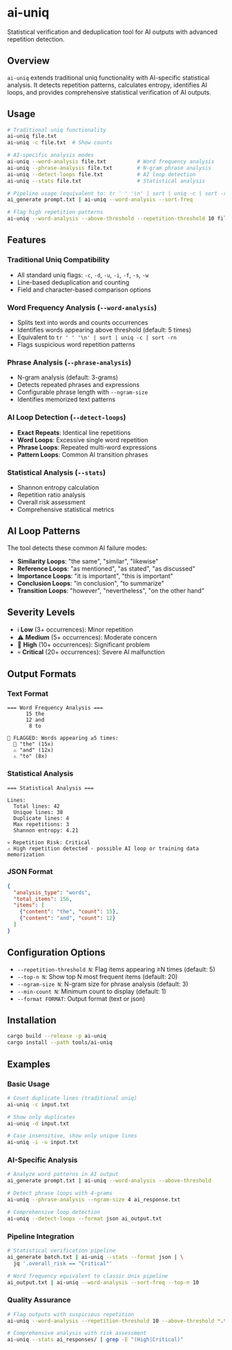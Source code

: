 # ai-uniq

Statistical verification and deduplication tool for AI outputs with advanced repetition detection.

## Overview

`ai-uniq` extends traditional uniq functionality with AI-specific statistical analysis. It detects repetition patterns, calculates entropy, identifies AI loops, and provides comprehensive statistical verification of AI outputs.

## Usage

```bash
# Traditional uniq functionality
ai-uniq file.txt
ai-uniq -c file.txt  # Show counts

# AI-specific analysis modes
ai-uniq --word-analysis file.txt          # Word frequency analysis  
ai-uniq --phrase-analysis file.txt        # N-gram phrase analysis
ai-uniq --detect-loops file.txt           # AI loop detection
ai-uniq --stats file.txt                  # Statistical analysis

# Pipeline usage (equivalent to: tr ' ' '\n' | sort | uniq -c | sort -rn)
ai_generate prompt.txt | ai-uniq --word-analysis --sort-freq

# Flag high repetition patterns
ai-uniq --word-analysis --above-threshold --repetition-threshold 10 file.txt
```

## Features

### Traditional Uniq Compatibility
- All standard uniq flags: `-c`, `-d`, `-u`, `-i`, `-f`, `-s`, `-w`
- Line-based deduplication and counting
- Field and character-based comparison options

### Word Frequency Analysis (`--word-analysis`)
- Splits text into words and counts occurrences
- Identifies words appearing above threshold (default: 5 times)
- Equivalent to `tr ' ' '\n' | sort | uniq -c | sort -rn`
- Flags suspicious word repetition patterns

### Phrase Analysis (`--phrase-analysis`)
- N-gram analysis (default: 3-grams)
- Detects repeated phrases and expressions
- Configurable phrase length with `--ngram-size`
- Identifies memorized text patterns

### AI Loop Detection (`--detect-loops`)
- **Exact Repeats**: Identical line repetitions
- **Word Loops**: Excessive single word repetition  
- **Phrase Loops**: Repeated multi-word expressions
- **Pattern Loops**: Common AI transition phrases

### Statistical Analysis (`--stats`)
- Shannon entropy calculation
- Repetition ratio analysis
- Overall risk assessment
- Comprehensive statistical metrics

## AI Loop Patterns

The tool detects these common AI failure modes:

- **Similarity Loops**: "the same", "similar", "likewise"
- **Reference Loops**: "as mentioned", "as stated", "as discussed"  
- **Importance Loops**: "it is important", "this is important"
- **Conclusion Loops**: "in conclusion", "to summarize"
- **Transition Loops**: "however", "nevertheless", "on the other hand"

## Severity Levels

- ℹ️ **Low** (3+ occurrences): Minor repetition
- ⚠️ **Medium** (5+ occurrences): Moderate concern
- 🚨 **High** (10+ occurrences): Significant problem
- 💀 **Critical** (20+ occurrences): Severe AI malfunction

## Output Formats

### Text Format
```
=== Word Frequency Analysis ===
      15 the
      12 and
       8 to

🚨 FLAGGED: Words appearing ≥5 times:
  🚨 "the" (15x)
  ⚠️ "and" (12x)
  ⚠️ "to" (8x)
```

### Statistical Analysis
```
=== Statistical Analysis ===

Lines:
  Total lines: 42
  Unique lines: 38
  Duplicate lines: 4
  Max repetitions: 3
  Shannon entropy: 4.21

💀 Repetition Risk: Critical
⚠️ High repetition detected - possible AI loop or training data memorization
```

### JSON Format
```json
{
  "analysis_type": "words",
  "total_items": 156,
  "items": [
    {"content": "the", "count": 15},
    {"content": "and", "count": 12}
  ]
}
```

## Configuration Options

- `--repetition-threshold N`: Flag items appearing ≥N times (default: 5)
- `--top-n N`: Show top N most frequent items (default: 20)
- `--ngram-size N`: N-gram size for phrase analysis (default: 3)
- `--min-count N`: Minimum count to display (default: 1)
- `--format FORMAT`: Output format (text or json)

## Installation

```bash
cargo build --release -p ai-uniq
cargo install --path tools/ai-uniq
```

## Examples

### Basic Usage
```bash
# Count duplicate lines (traditional uniq)
ai-uniq -c input.txt

# Show only duplicates
ai-uniq -d input.txt

# Case insensitive, show only unique lines
ai-uniq -i -u input.txt
```

### AI-Specific Analysis
```bash
# Analyze word patterns in AI output
ai_generate prompt.txt | ai-uniq --word-analysis --above-threshold

# Detect phrase loops with 4-grams
ai-uniq --phrase-analysis --ngram-size 4 ai_response.txt

# Comprehensive loop detection
ai-uniq --detect-loops --format json ai_output.txt
```

### Pipeline Integration
```bash
# Statistical verification pipeline
ai_generate batch.txt | ai-uniq --stats --format json | \
  jq '.overall_risk == "Critical"'

# Word frequency equivalent to classic Unix pipeline
ai_output.txt | ai-uniq --word-analysis --sort-freq --top-n 10
```

### Quality Assurance
```bash
# Flag outputs with suspicious repetition
ai-uniq --word-analysis --repetition-threshold 10 --above-threshold *.txt

# Comprehensive analysis with risk assessment
ai-uniq --stats ai_responses/ | grep -E "(High|Critical)"
```